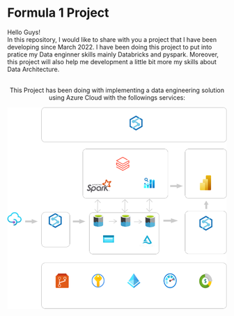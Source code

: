 # Formula 1 Project
Hello Guys!</br>
In this repository, I would like to share with you a project that I have been developing since March 2022.
I have been doing this project to put into pratice my Data enginner skills mainly Databricks and pyspark. Moreover, this project will also help me development a little bit more my skills about Data Architecture. 

<p align="center"><br/>This Project has been doing with implementing a data engineering solution using Azure Cloud with the followings services:</p>
    <a target='_blank' href="#" alt="Medium"><img src="https://github.com/diassmith/formula1-project/blob/main/img/architecture.png" /></a>
    
    
<!--
+ **Azure Synapse**: to manage data pipelines.
+ **Azure Data Lake Gen 2**: to store the data in the followings layers(raw, processed, trusted)
+ **Azure Databricks**: using Python, Spark and SQL to tranform the data
+ **Power BI**: to Data vizualization

+ **Azure Data Lake Gen 2**: to store the data in the followings layers(raw, processed, trusted)
+ **Azure Databricks**: using Python, Spark and SQL to tranform the data
+ **Power BI**: to Data vizualization-->
